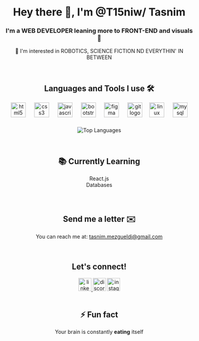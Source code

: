 <h1 align="center">Hey there 👋, I'm @T15niw/ Tasnim </h1>
 <h3 align="center"><b>I'm a WEB DEVELOPER leaning more to FRONT-END and visuals 🎨 </b></h3>
 <p align="center">👀 I'm interested in ROBOTICS, SCIENCE FICTION ND EVERYTHIN' IN BETWEEN</p>
 <br>

###

<h2 align="center"> Languages and Tools I use 🛠️</h2>

<div align="center">
 <img src="https://cdn.jsdelivr.net/gh/devicons/devicon/icons/html5/html5-original.svg" height="40" alt="html5 logo"  /> <img width="15" />
 <img src="https://cdn.jsdelivr.net/gh/devicons/devicon/icons/css3/css3-original.svg" height="40" alt="css3 logo"  /> <img width="15" />
 <img src="https://cdn.simpleicons.org/javascript/F7DF1E" height="40" alt="javascript logo"  /> <img width="15" /> 
 <img src="https://cdn.jsdelivr.net/gh/devicons/devicon/icons/bootstrap/bootstrap-original.svg" height="40" alt="bootstrap logo"  /> <img width="15" />  
 <img src="https://cdn.jsdelivr.net/gh/devicons/devicon/icons/figma/figma-original.svg" height="40" alt="figma logo"  /> <img width="15" />
 <img src="https://cdn.jsdelivr.net/gh/devicons/devicon/icons/git/git-original.svg" height="40" alt="git logo"  /><img width="15" /> 
 <img src="https://cdn.jsdelivr.net/gh/devicons/devicon/icons/linux/linux-original.svg" height="40" alt="linux logo"  /> <img width="15" />
 <img src="https://cdn.jsdelivr.net/gh/devicons/devicon/icons/mysql/mysql-original.svg" height="40" alt="mysql logo"  /> 
</div>

###

<p align="center">
  <img src="https://github-readme-stats.vercel.app/api/top-langs/?username=T15niw&layout=compact&theme=dark" alt="Top Languages"/>
</p>
<br>

###

<h2 align="center">📚 Currently Learning</h2>
 <p align="center">
  React.js<br>
  Databases<br>
 </>
  
 ###

<br> <h2 align="center">Send me a letter ✉️ </h2>
<p align="center"> You can reach me at: <a href="tasnim.mezgueldi@gmail.com">tasnim.mezgueldi@gmail.com</a> </p>
<br>
 
<h2 align="center">Let's connect!</h2>

<div align="center">
  <a href="https://linkedin.com/in/https://www.linkedin.com/in/tasnim-ma/" target="blank"> <img src="https://img.shields.io/static/v1?message=LinkedIn&logo=linkedin&label=&color=0077B5&logoColor=white&labelColor=&style=for-the-badge" height="35" alt="linkedin logo"  /> </a>
  <img src="https://img.shields.io/static/v1?message=Discord&logo=discord&label=&color=7289DA&logoColor=white&labelColor=&style=for-the-badge" height="35" alt="discord logo"  />
  <img src="https://img.shields.io/static/v1?message=Instagram&logo=instagram&label=&color=E4405F&logoColor=white&labelColor=&style=for-the-badge" height="35" alt="instagram logo"  />
</div>
<br>

<h2 align="center">⚡ Fun fact</h2>
<p align="center">Your brain is constantly <b>eating</b> itself</p>


###




